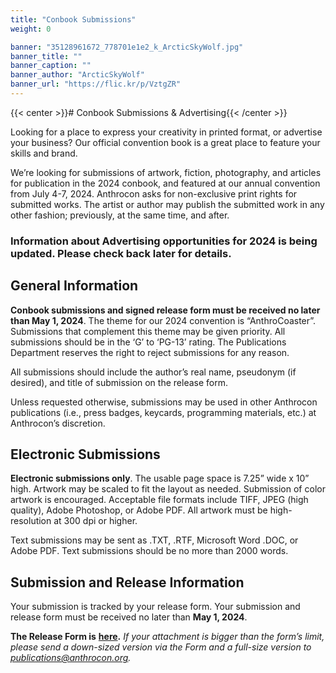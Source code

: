```yaml
---
title: "Conbook Submissions"
weight: 0

banner: "35128961672_778701e1e2_k_ArcticSkyWolf.jpg"
banner_title: ""
banner_caption: ""
banner_author: "ArcticSkyWolf"
banner_url: "https://flic.kr/p/VztgZR"
---
```


{{< center >}}# Conbook Submissions &amp; Advertising{{< /center >}}

Looking for a place to express your creativity in printed format, or advertise your business? Our official convention book is a great place to feature your skills and brand.

We’re looking for submissions of artwork, fiction, photography, and articles for publication in the 2024 conbook, and featured at our annual convention from July 4-7, 2024. Anthrocon asks for non-exclusive print rights for submitted works. The artist or author may publish the submitted work in any other fashion; previously, at the same time, and after.

### **Information about Advertising opportunities for 2024 is being updated. Please check back later for details.**

## General Information

**Conbook submissions and signed release form must be received no later than May 1, 2024**. The theme for our 2024 convention is “AnthroCoaster”. Submissions that complement this theme may be given priority. All submissions should be in the ‘G’ to ‘PG-13’ rating. The Publications Department reserves the right to reject submissions for any reason.

All submissions should include the author’s real name, pseudonym (if desired), and title of submission on the release form.

Unless requested otherwise, submissions may be used in other Anthrocon publications (i.e., press badges, keycards, programming materials, etc.) at Anthrocon’s discretion.

## Electronic Submissions

**Electronic submissions only**. The usable page space is 7.25” wide x 10” high. Artwork may be scaled to fit the layout as needed. Submission of color artwork is encouraged. Acceptable file formats include TIFF, JPEG (high quality), Adobe Photoshop, or Adobe PDF. All artwork must be high-resolution at 300 dpi or higher.

Text submissions may be sent as .TXT, .RTF, Microsoft Word .DOC, or Adobe PDF. Text submissions should be no more than 2000 words.

## Submission and Release Information

Your submission is tracked by your release form. Your submission and release form must be received no later than **May 1, 2024**.

**The Release Form is** [**here**](https://forms.gle/MUgWJMknFyBqjrVh7)**.** *If your attachment is bigger than the form’s limit, please send a down-sized version via the Form and a full-size version to publications@anthrocon.org.*
